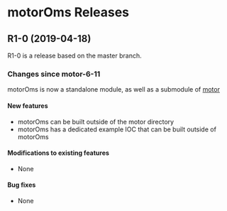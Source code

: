 # motorOms Releases

## __R1-0 (2019-04-18)__
R1-0 is a release based on the master branch.  

### Changes since motor-6-11

motorOms is now a standalone module, as well as a submodule of [motor](https://github.com/epics-modules/motor)

#### New features
* motorOms can be built outside of the motor directory
* motorOms has a dedicated example IOC that can be built outside of motorOms

#### Modifications to existing features
* None

#### Bug fixes
* None

